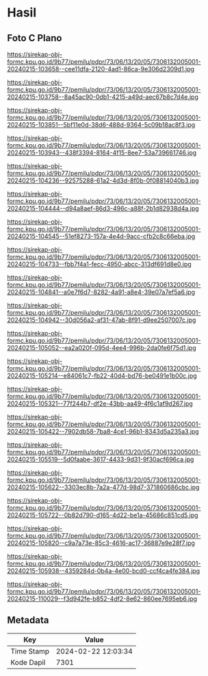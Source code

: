 # Hasil

## Foto C Plano

https://sirekap-obj-formc.kpu.go.id/9b77/pemilu/pdpr/73/06/13/20/05/7306132005001-20240215-103658--cee11dfa-2120-4ad1-86ca-9e306d2309d1.jpg

https://sirekap-obj-formc.kpu.go.id/9b77/pemilu/pdpr/73/06/13/20/05/7306132005001-20240215-103758--8a45ac90-0db1-4215-a49d-aec67b8c7d4e.jpg

https://sirekap-obj-formc.kpu.go.id/9b77/pemilu/pdpr/73/06/13/20/05/7306132005001-20240215-103851--5bf11e0d-38d6-488d-9364-5c09b18ac8f3.jpg

https://sirekap-obj-formc.kpu.go.id/9b77/pemilu/pdpr/73/06/13/20/05/7306132005001-20240215-103943--438f3394-8164-4f15-8ee7-53a739661746.jpg

https://sirekap-obj-formc.kpu.go.id/9b77/pemilu/pdpr/73/06/13/20/05/7306132005001-20240215-104236--92575288-61a2-4d3d-8f0b-0f08814040b3.jpg

https://sirekap-obj-formc.kpu.go.id/9b77/pemilu/pdpr/73/06/13/20/05/7306132005001-20240215-104444--d94a8aef-86d3-496c-a88f-2b1d82938d4a.jpg

https://sirekap-obj-formc.kpu.go.id/9b77/pemilu/pdpr/73/06/13/20/05/7306132005001-20240215-104545--51ef8273-157a-4e4d-9acc-cfb2c8c66eba.jpg

https://sirekap-obj-formc.kpu.go.id/9b77/pemilu/pdpr/73/06/13/20/05/7306132005001-20240215-104733--fbb7f4a1-fecc-4950-abcc-313df691d8e0.jpg

https://sirekap-obj-formc.kpu.go.id/9b77/pemilu/pdpr/73/06/13/20/05/7306132005001-20240215-104841--a0e7f6d7-8282-4a91-a8e4-39e07a7ef5a6.jpg

https://sirekap-obj-formc.kpu.go.id/9b77/pemilu/pdpr/73/06/13/20/05/7306132005001-20240215-104942--30d056a2-af31-47ab-8f91-d9ee2507007c.jpg

https://sirekap-obj-formc.kpu.go.id/9b77/pemilu/pdpr/73/06/13/20/05/7306132005001-20240215-105052--ea2a020f-095d-4ee4-996b-2da0fe6f75d1.jpg

https://sirekap-obj-formc.kpu.go.id/9b77/pemilu/pdpr/73/06/13/20/05/7306132005001-20240215-105214--e84061c7-fb22-40d4-bd76-be0491e1b00c.jpg

https://sirekap-obj-formc.kpu.go.id/9b77/pemilu/pdpr/73/06/13/20/05/7306132005001-20240215-105321--77f244b7-df2e-43bb-aa49-4f6c1af9d267.jpg

https://sirekap-obj-formc.kpu.go.id/9b77/pemilu/pdpr/73/06/13/20/05/7306132005001-20240215-105422--7902db58-7ba8-4ce1-96b1-8343d5a235a3.jpg

https://sirekap-obj-formc.kpu.go.id/9b77/pemilu/pdpr/73/06/13/20/05/7306132005001-20240215-105519--5d0faabe-3617-4433-9d31-9f30acf696ca.jpg

https://sirekap-obj-formc.kpu.go.id/9b77/pemilu/pdpr/73/06/13/20/05/7306132005001-20240215-105622--3303ec8b-7a2a-477d-98d7-371860686cbc.jpg

https://sirekap-obj-formc.kpu.go.id/9b77/pemilu/pdpr/73/06/13/20/05/7306132005001-20240215-105722--0b82d790-d165-4d22-be1a-45686c851cd5.jpg

https://sirekap-obj-formc.kpu.go.id/9b77/pemilu/pdpr/73/06/13/20/05/7306132005001-20240215-105820--c9a7a73e-85c3-4616-ac17-36887e9e28f7.jpg

https://sirekap-obj-formc.kpu.go.id/9b77/pemilu/pdpr/73/06/13/20/05/7306132005001-20240215-105938--4359284d-0b4a-4e00-bcd0-ccf4ca4fe384.jpg

https://sirekap-obj-formc.kpu.go.id/9b77/pemilu/pdpr/73/06/13/20/05/7306132005001-20240215-110029--f3d942fe-b852-4df2-8e62-860ee7695eb6.jpg


## Metadata

| Key        | Value               |
| ---------- | ------------------- |
| Time Stamp | 2024-02-22 12:03:34 |
| Kode Dapil | 7301                |



